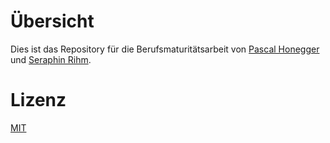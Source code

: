 # Übersicht
Dies ist das Repository für die Berufsmaturitätsarbeit von [Pascal Honegger](https://github.com/PascalHonegger) und [Seraphin Rihm](https://github.com/StarlordTheCoder).

# Lizenz
 [MIT](/LICENSE)
